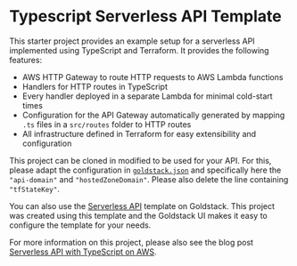 # Typescript Serverless API Template

This starter project provides an example setup for a serverless API implemented using TypeScript and Terraform. It provides the following features:

- AWS HTTP Gateway to route HTTP requests to AWS Lambda functions
- Handlers for HTTP routes in TypeScript
- Every handler deployed in a separate Lambda for minimal cold-start times
- Configuration for the API Gateway automatically generated by mapping `.ts` files in a `src/routes` folder to HTTP routes
- All infrastructure defined in Terraform for easy extensibility and configuration

This project can be cloned in modified to be used for your API. For this, please adapt the configuration in [`goldstack.json`](https://github.com/mxro/typescript-serverless-api/blob/master/packages/lambda-api/goldstack.json) and specifically here the `"api-domain"` and `"hostedZoneDomain"`. Please also delete the line containing `"tfStateKey"`.

You can also use the [Serverless API](https://goldstack.party/templates/lambda-api) template on Goldstack. This project was created using this template and the Goldstack UI makes it easy to configure the template for your needs.

For more information on this project, please also see the blog post [Serverless API with TypeScript on AWS](https://maxrohde.com/2022/01/04/serverless-api-with-typescript-on-aws/).

